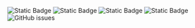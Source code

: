 ![Static Badge](https://img.shields.io/badge/blacklists-60-000000) ![Static Badge](https://img.shields.io/badge/blacklisted-2793545-cc0000) ![Static Badge](https://img.shields.io/badge/whitelisted-2242-00CC00) ![Static Badge](https://img.shields.io/badge/streaming_blacklist-28106-000000) ![GitHub issues](https://img.shields.io/github/issues/fabriziosalmi/blacklists)
